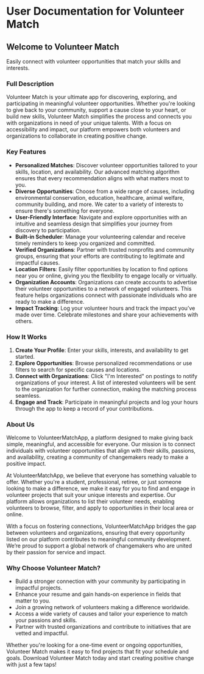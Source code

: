 # User Documentation for Volunteer Match

## Welcome to Volunteer Match

Easily connect with volunteer opportunities that match your skills and interests.

### Full Description 

Volunteer Match is your ultimate app for discovering, exploring, and participating in meaningful volunteer opportunities. Whether you're looking to give back to your community, support a cause close to your heart, or build new skills, Volunteer Match simplifies the process and connects you with organizations in need of your unique talents. With a focus on accessibility and impact, our platform empowers both volunteers and organizations to collaborate in creating positive change.

### Key Features

- **Personalized Matches**: Discover volunteer opportunities tailored to your skills, location, and availability. Our advanced matching algorithm ensures that every recommendation aligns with what matters most to you.
- **Diverse Opportunities**: Choose from a wide range of causes, including environmental conservation, education, healthcare, animal welfare, community building, and more. We cater to a variety of interests to ensure there's something for everyone.
- **User-Friendly Interface**: Navigate and explore opportunities with an intuitive and seamless design that simplifies your journey from discovery to participation.
- **Built-in Scheduler**: Manage your volunteering calendar and receive timely reminders to keep you organized and committed.
- **Verified Organizations**: Partner with trusted nonprofits and community groups, ensuring that your efforts are contributing to legitimate and impactful causes.
- **Location Filters**: Easily filter opportunities by location to find options near you or online, giving you the flexibility to engage locally or virtually.
- **Organization Accounts**: Organizations can create accounts to advertise their volunteer opportunities to a network of engaged volunteers. This feature helps organizations connect with passionate individuals who are ready to make a difference.
- **Impact Tracking**: Log your volunteer hours and track the impact you’ve made over time. Celebrate milestones and share your achievements with others.

### How It Works

1. **Create Your Profile**: Enter your skills, interests, and availability to get started.
2. **Explore Opportunities**: Browse personalized recommendations or use filters to search for specific causes and locations.
3. **Connect with Organizations**: Click "I'm Interested" on postings to notify organizations of your interest. A list of interested volunteers will be sent to the organization for further connection, making the matching process seamless.
4. **Engage and Track**: Participate in meaningful projects and log your hours through the app to keep a record of your contributions.

### About Us

Welcome to VolunteerMatchApp, a platform designed to make giving back simple, meaningful, and accessible for everyone. Our mission is to connect individuals with volunteer opportunities that align with their skills, passions, and availability, creating a community of changemakers ready to make a positive impact.

At VolunteerMatchApp, we believe that everyone has something valuable to offer. Whether you're a student, professional, retiree, or just someone looking to make a difference, we make it easy for you to find and engage in volunteer projects that suit your unique interests and expertise. Our platform allows organizations to list their volunteer needs, enabling volunteers to browse, filter, and apply to opportunities in their local area or online.

With a focus on fostering connections, VolunteerMatchApp bridges the gap between volunteers and organizations, ensuring that every opportunity listed on our platform contributes to meaningful community development. We’re proud to support a global network of changemakers who are united by their passion for service and impact.

### Why Choose Volunteer Match?

- Build a stronger connection with your community by participating in impactful projects.
- Enhance your resume and gain hands-on experience in fields that matter to you.
- Join a growing network of volunteers making a difference worldwide.
- Access a wide variety of causes and tailor your experience to match your passions and skills.
- Partner with trusted organizations and contribute to initiatives that are vetted and impactful.

Whether you're looking for a one-time event or ongoing opportunities, Volunteer Match makes it easy to find projects that fit your schedule and goals. Download Volunteer Match today and start creating positive change with just a few taps!

